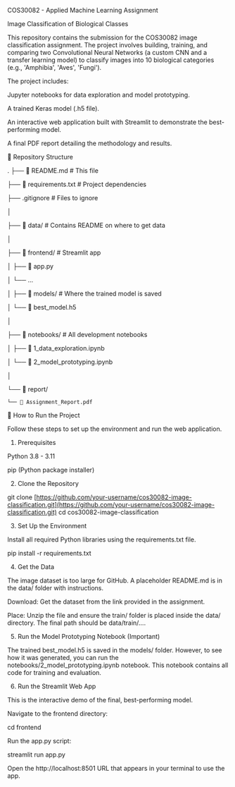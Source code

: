 COS30082 - Applied Machine Learning Assignment

Image Classification of Biological Classes

This repository contains the submission for the COS30082 image classification assignment. The project involves building, training, and comparing two Convolutional Neural Networks (a custom CNN and a transfer learning model) to classify images into 10 biological categories (e.g., 'Amphibia', 'Aves', 'Fungi').

The project includes:

Jupyter notebooks for data exploration and model prototyping.

A trained Keras model (.h5 file).

An interactive web application built with Streamlit to demonstrate the best-performing model.

A final PDF report detailing the methodology and results.

📂 Repository Structure

.
├── 📜 README.md         # This file 

├── 🐍 requirements.txt  # Project dependencies 

├── .gitignore          # Files to ignore 

│

├── 📂 data/            # Contains README on where to get data 

│

├── 📂 frontend/        # Streamlit app 

│   ├── 📄 app.py

│   └── ...

│
├── 📂 models/          # Where the trained model is saved 

│   └── 📄 best_model.h5

│

├── 📂 notebooks/       # All development notebooks 

│   ├── 🧪 1_data_exploration.ipynb

│   └── 🧠 2_model_prototyping.ipynb

│

└── 📂 report/ 

    └── 📄 Assignment_Report.pdf 


🚀 How to Run the Project

Follow these steps to set up the environment and run the web application.

1. Prerequisites

Python 3.8 - 3.11

pip (Python package installer)

2. Clone the Repository

git clone [https://github.com/your-username/cos30082-image-classification.git](https://github.com/your-username/cos30082-image-classification.git)
cd cos30082-image-classification


3. Set Up the Environment

Install all required Python libraries using the requirements.txt file.

pip install -r requirements.txt


4. Get the Data

The image dataset is too large for GitHub. A placeholder README.md is in the data/ folder with instructions.

Download: Get the dataset from the link provided in the assignment.

Place: Unzip the file and ensure the train/ folder is placed inside the data/ directory. The final path should be data/train/....

5. Run the Model Prototyping Notebook (Important)

The trained best_model.h5 is saved in the models/ folder. However, to see how it was generated, you can run the notebooks/2_model_prototyping.ipynb notebook. This notebook contains all code for training and evaluation.

6. Run the Streamlit Web App

This is the interactive demo of the final, best-performing model.

Navigate to the frontend directory:

cd frontend


Run the app.py script:

streamlit run app.py


Open the http://localhost:8501 URL that appears in your terminal to use the app.

